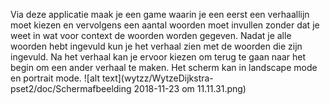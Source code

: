 Via deze applicatie maak je een game waarin je een eerst een verhaallijn moet kiezen en vervolgens een aantal woorden moet invullen zonder dat je weet in wat voor context de woorden worden gegeven.
Nadat je alle woorden hebt ingevuld kun je het verhaal zien met de woorden die zijn ingevuld.
Na het verhaal kan je ervoor kiezen om terug te gaan naar het begin om een ander verhaal te maken.
Het scherm kan in landscape mode en portrait mode.
![alt text](wytzz/WytzeDijkstra-pset2/doc/Schermafbeelding 2018-11-23 om 11.11.31.png)
